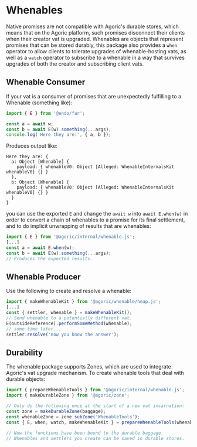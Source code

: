 # Whenables

Native promises are not compatible with Agoric's durable stores, which means that on the Agoric platform, such promises disconnect their clients when their creator vat is upgraded.  Whenables are objects that represent promises that can be stored durably, this package also provides a `when` operator to allow clients to tolerate upgrades of whenable-hosting vats, as well as a `watch` operator to subscribe to a whenable in a way that survives upgrades of both the creator and subscribing client vats.

## Whenable Consumer

If your vat is a consumer of promises that are unexpectedly fulfilling to a Whenable (something like):

```js
import { E } from '@endo/far';

const a = await w;
const b = await E(w).something(...args);
console.log('Here they are:', { a, b });
```

Produces output like:
```console
Here they are: {
  a: Object [Whenable] {
    payload: { whenableV0: Object [Alleged: WhenableInternalsKit whenableV0] {} }
  },
  b: Object [Whenable] {
    payload: { whenableV0: Object [Alleged: WhenableInternalsKit whenableV0] {} }
  }
}
```

you can use the exported `E` and change the `await w` into `await E.when(w)` in
order to convert a chain of whenables to a promise for its final settlement, and
to do implicit unwrapping of results that are whenables:

```js
import { E } from '@agoric/internal/whenable.js';
[...]
const a = await E.when(w);
const b = await E(w).something(...args);
// Produces the expected results.
```

## Whenable Producer

Use the following to create and resolve a whenable:

```js
import { makeWhenableKit } from '@agoric/whenable/heap.js';
[...]
const { settler, whenable } = makeWhenableKit();
// Send whenable to a potentially different vat.
E(outsideReference).performSomeMethod(whenable);
// some time later...
settler.resolve('now you know the answer');
```

## Durability

The whenable package supports Zones, which are used to integrate Agoric's vat
upgrade mechanism.  To create whenable tools that deal with durable objects:

```js
import { prepareWhenableTools } from '@agoric/internal/whenable.js';
import { makeDurableZone } from '@agoric/zone';

// Only do the following once at the start of a new vat incarnation:
const zone = makeDurableZone(baggage);
const whenableZone = zone.subZone('WhenableTools');
const { E, when, watch, makeWhenableKit } = prepareWhenableTools(whenableZone);

// Now the functions have been bound to the durable baggage.
// Whenables and settlers you create can be saved in durable stores.
```
